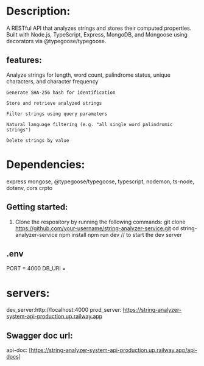 
# Description:
 A RESTful API that analyzes strings and stores their computed properties. Built with Node.js, TypeScript, Express, MongoDB, and Mongoose using decorators via @typegoose/typegoose.


## features:
  Analyze strings for length, word count, palindrome status, unique characters, and character frequency

    Generate SHA-256 hash for identification

    Store and retrieve analyzed strings

    Filter strings using query parameters

    Natural language filtering (e.g. "all single word palindromic strings")

    Delete strings by value

# Dependencies:
 express
 mongose,
 @typegoose/typegoose,
 typescript,
 nodemon,
 ts-node,
 dotenv,
 cors
 crpto

## Getting started:
 1. Clone the respository  by running the following commands:
 git clone https://github.com/your-username/string-analyzer-service.git
 cd string-analyzer-service
 npm install
 npm run dev // to start the dev server 


## .env 
PORT = 4000
DB_URI = <your mongo db connection string>

# servers:
dev_server:http://localhost:4000
prod_server: https://string-analyzer-system-api-production.up.railway.app

## Swagger doc url:
 api-doc: [https://string-analyzer-system-api-production.up.railway.app/api-docs]


